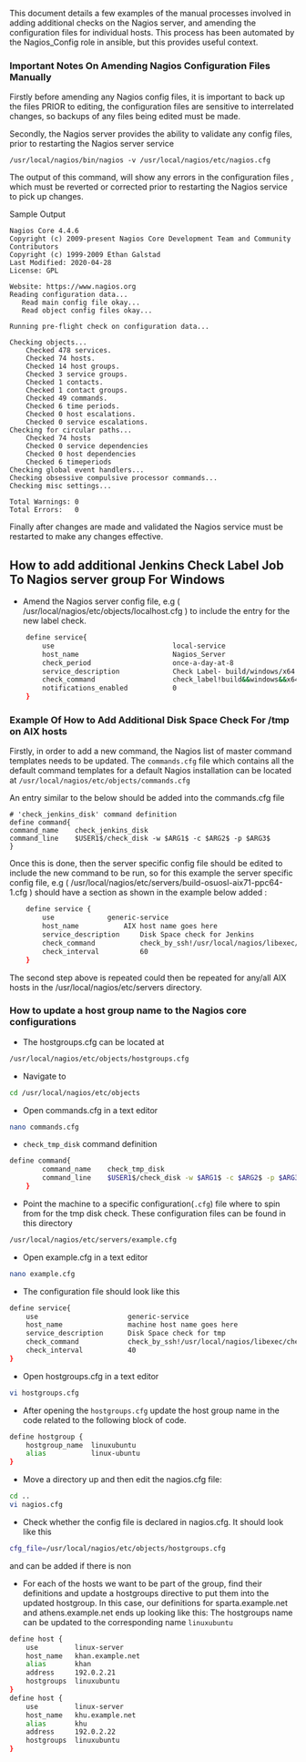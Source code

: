 This document details a few examples of the manual processes involved in adding additional checks on the Nagios server, and amending the configuration files for individual hosts. This process has been automated by the Nagios_Config role in ansible, but this provides useful context.

### Important Notes On Amending Nagios Configuration Files Manually

Firstly before amending any Nagios config files, it is important to back up the files PRIOR to editing, the configuration files are sensitive to interrelated changes, so backups of any files being edited must be made.

Secondly, the Nagios server provides the ability to validate any config files, prior to restarting the Nagios server service

    /usr/local/nagios/bin/nagios -v /usr/local/nagios/etc/nagios.cfg

The output of this command, will show any errors in the configuration files , which must be reverted or corrected prior to restarting the Nagios service to pick up changes.

Sample Output

    Nagios Core 4.4.6
    Copyright (c) 2009-present Nagios Core Development Team and Community Contributors
    Copyright (c) 1999-2009 Ethan Galstad
    Last Modified: 2020-04-28
    License: GPL

    Website: https://www.nagios.org
    Reading configuration data...
       Read main config file okay...
       Read object config files okay...

    Running pre-flight check on configuration data...

    Checking objects...
    	Checked 478 services.
    	Checked 74 hosts.
    	Checked 14 host groups.
    	Checked 3 service groups.
    	Checked 1 contacts.
    	Checked 1 contact groups.
    	Checked 49 commands.
    	Checked 6 time periods.
    	Checked 0 host escalations.
    	Checked 0 service escalations.
    Checking for circular paths...
    	Checked 74 hosts
    	Checked 0 service dependencies
    	Checked 0 host dependencies
    	Checked 6 timeperiods
    Checking global event handlers...
    Checking obsessive compulsive processor commands...
    Checking misc settings...

    Total Warnings: 0
    Total Errors:   0

Finally after changes are made and validated the Nagios service must be restarted to make any changes effective.

## How to add additional Jenkins Check Label Job To Nagios server group For Windows ##

*  Amend the Nagios server config file, e.g ( /usr/local/nagios/etc/objects/localhost.cfg ) to include the entry for the new label check.

```bash
	define service{
        use                             local-service
        host_name                       Nagios_Server
        check_period                    once-a-day-at-8
        service_description             Check Label- build/windows/x64
        check_command                   check_label!build&&windows&&x64!75!30
        notifications_enabled           0
	}
```

### Example Of How to Add Additional Disk Space Check For /tmp on AIX hosts

Firstly, in order to add a new command, the Nagios list of master command templates needs to be updated. The  `commands.cfg` file which contains all the default command templates for a default Nagios installation can be located at `/usr/local/nagios/etc/objects/commands.cfg`

An entry similar to the below should be added into the commands.cfg file

	# 'check_jenkins_disk' command definition
	define command{
	command_name	check_jenkins_disk
	command_line	$USER1$/check_disk -w $ARG1$ -c $ARG2$ -p $ARG3$
	}


Once this is done, then the server specific config file should be edited to include the new command to be run, so for this example the server specific config file, e.g ( /usr/local/nagios/etc/servers/build-osuosl-aix71-ppc64-1.cfg ) should have a section as shown in the example below added :

```bash
	define service {
		use				generic-service
		host_name			AIX host name goes here
		service_description		Disk Space check for Jenkins
		check_command			check_by_ssh!/usr/local/nagios/libexec/check_disk -w 20% -c 10% -p /home/jenkins
		check_interval			60
	}
```  
The second step above is repeated could then be repeated for any/all AIX hosts in the /usr/local/nagios/etc/servers directory.  

### How to update a host group name to the Nagios core configurations

* The hostgroups.cfg can be located at

```bash
/usr/local/nagios/etc/objects/hostgroups.cfg
```

* Navigate to

```bash
cd /usr/local/nagios/etc/objects
```

* Open commands.cfg in a text editor

```bash
nano commands.cfg
```

* `check_tmp_disk` command definition

```bash
define command{
	    command_name	check_tmp_disk
	    command_line	$USER1$/check_disk -w $ARG1$ -c $ARG2$ -p $ARG3$
	}

```
* Point the machine to a specific configuration(`.cfg`) file where to spin from for the tmp disk check. These configuration files can be found in this directory

```bash
/usr/local/nagios/etc/servers/example.cfg
```

* Open example.cfg in a text editor

```bash
nano example.cfg
```

* The configuration file should look like this

```bash
define service{
    use                      generic-service
    host_name                machine host name goes here
    service_description      Disk Space check for tmp
    check_command            check_by_ssh!/usr/local/nagios/libexec/check_disk -w 20% -c 10% -p /tmp
    check_interval           40
}
```

* Open hostgroups.cfg in a text editor

```bash
vi hostgroups.cfg
```

* After opening the `hostgroups.cfg` update the host group name in the code related to the following block of code.

```bash
define hostgroup {
    hostgroup_name  linuxubuntu
    alias           linux-ubuntu
}
```

* Move a directory up and then edit the nagios.cfg file:

```bash
cd ..
vi nagios.cfg
```

* Check whether the config file is declared in nagios.cfg. It should look like this

```bash
cfg_file=/usr/local/nagios/etc/objects/hostgroups.cfg
```

and can be added if there is non

* For each of the hosts we want to be part of the group, find their definitions and update a hostgroups directive to put them into the updated hostgroup. In this case, our definitions for sparta.example.net and athens.example.net ends up looking like this: The hostgroups name can be updated to the corresponding name `linuxubuntu`

```bash
define host {
    use         linux-server
    host_name   khan.example.net
    alias       khan
    address     192.0.2.21
    hostgroups  linuxubuntu
}
define host {
    use         linux-server
    host_name   khu.example.net
    alias       khu
    address     192.0.2.22
    hostgroups  linuxubuntu
}
```
